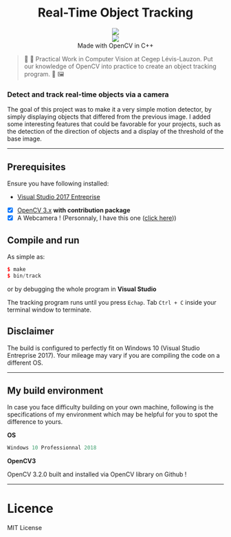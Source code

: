  <h1 align="center">Real-Time Object Tracking</h1> 
  <p align="center">
  <img src="https://img.shields.io/badge/License-MIT-blue.svg"><br>
  <img src="https://api.codacy.com/project/badge/Grade/e28ff30817f945c4b782a383e2711f8d"/></a><br>
  Made with OpenCV in C++
  </p>

> 🕺 💃 Practical Work in Computer Vision at Cegep Lévis-Lauzon. Put our knowledge of OpenCV into practice to create an object tracking program. 📸  🖼

### Detect and track real-time objects via a camera

The goal of this project was to make it a very simple motion detector, by simply displaying objects that differed from the previous image. I added some interesting features that could be favorable for your projects, such as the detection of the direction of objects and a display of the threshold of the base image.

---

## Prerequisites

Ensure you have following installed:

* [Visual Studio 2017 Entreprise](https://visualstudio.microsoft.com/fr/license-terms/mlt551018/)
* [x] [OpenCV 3.x](http://opencv.org/downloads.html) **with contribution package**
* [x] A Webcamera ! (Personnaly, I have this one ([click here](https://www.edmundoptics.com/f/high-definition-dual-hdmi-and-usb-cameras/14263/)))

## Compile and run

As simple as:

```c++
$ make
$ bin/track
```

or by debugging the whole program in **Visual Studio**

The tracking program runs until you press `Echap`. Tab `Ctrl + C` inside your terminal 
window to terminate.

## Disclaimer

The build is configured to perfectly fit on Windows 10 (Visual Studio Entreprise 2017). 
Your mileage may vary if you are compiling the code on a different OS. 

---

## My build environment

In case you face difficulty building on your own machine, 
following is the specifications of my environment which may be 
helpful for you to spot the difference to yours.

<b>OS</b>

```c++
Windows 10 Professionnal 2018
```

<b>OpenCV3</b>

OpenCV 3.2.0 built and installed via OpenCV library on Github !

---

# Licence

MIT License
